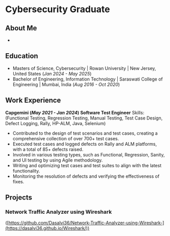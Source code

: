 # Cybersecurity Graduate

## About Me
-

## Education
- Masters of Science, Cybersecurity | Rowan University | New Jersey, United States (_Jan 2024 - May 2025_)								       		       		
- Bachelor of Engineering, Information Technology | Saraswati College of Engineering | Mumbai, India (_Aug 2016 - Oct 2020_)

## Work Experience
**Capgemini (_May 2021 - Jan 2024_)**
**Software Test Engineer**
Skills:(Functional Testing, Regression Testing, Manual Testing, Test Case Design, Defect Logging, Rally, HP-ALM, Java, Selenium) 
- Contributed to the design of test scenarios and test cases, creating a comprehensive collection of over 700+ test cases.
- Executed test cases and logged defects on Rally and ALM platforms, with a total of 85+ defects raised.
- Involved in various testing types, such as Functional, Regression, Sanity, and UI testing by using Agile methodology.
- Writing and optimizing test cases and test suites to align with the latest functionality.
- Monitoring the resolution of defects and verifying the effectiveness of fixes.



## Projects
### Network Traffic Analyzer using Wireshark
([https://github.com/Dasalvi36/Network-Traffic-Analyzer-using-Wireshark-](https://dasalvi36.github.io/Wireshark/))



